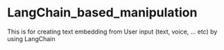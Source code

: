 # LangChain_based_manipulation
This is for creating text embedding from User input (text, voice, ... etc) by using LangChain
